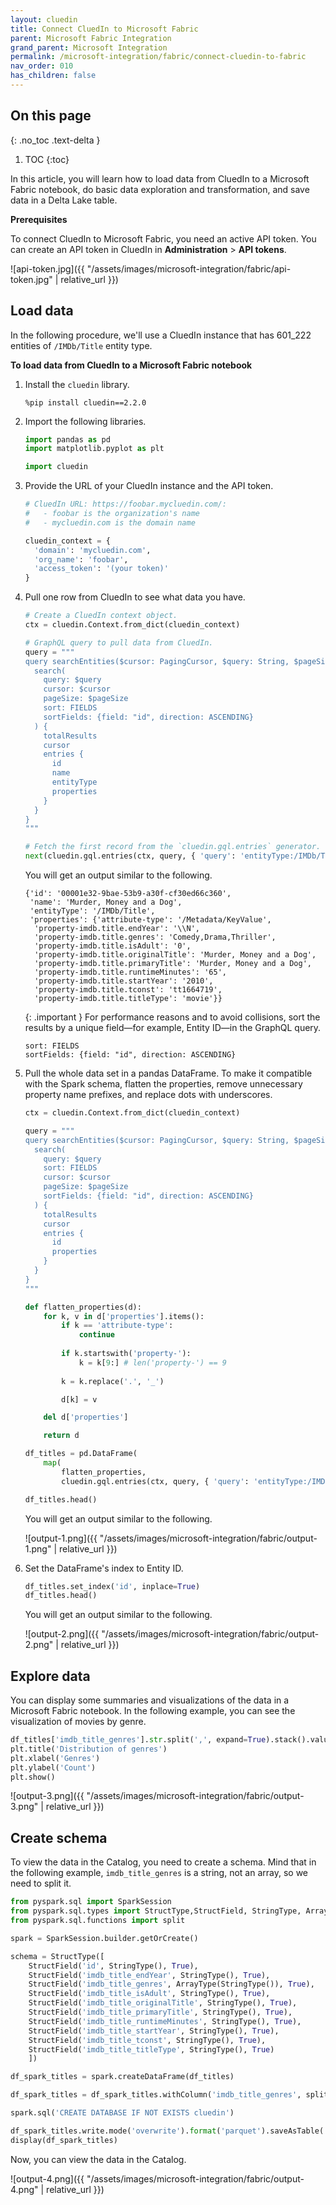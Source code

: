 ```yaml
---
layout: cluedin
title: Connect CluedIn to Microsoft Fabric
parent: Microsoft Fabric Integration
grand_parent: Microsoft Integration
permalink: /microsoft-integration/fabric/connect-cluedin-to-fabric
nav_order: 010
has_children: false
---
```

## On this page
{: .no_toc .text-delta }
1. TOC
{:toc}

In this article, you will learn how to load data from CluedIn to a Microsoft Fabric notebook, do basic data exploration and transformation, and save data in a Delta Lake table.

**Prerequisites**

To connect CluedIn to Microsoft Fabric, you need an active API token. You can create an API token in CluedIn in **Administration** > **API tokens**.

![api-token.jpg]({{ "/assets/images/microsoft-integration/fabric/api-token.jpg" | relative_url }})

## Load data

In the following procedure, we'll use a CluedIn instance that has 601_222 entities of `/IMDb/Title` entity type.

**To load data from CluedIn to a Microsoft Fabric notebook**

1. Install the `cluedin` library.

    ```
    %pip install cluedin==2.2.0
    ```

1. Import the following libraries.
   
    ```python
    import pandas as pd
    import matplotlib.pyplot as plt
    
    import cluedin
    ```

1. Provide the URL of your CluedIn instance and the API token.
    
    ```python
    # CluedIn URL: https://foobar.mycluedin.com/:
    #   - foobar is the organization's name
    #   - mycluedin.com is the domain name
    
    cluedin_context = {
      'domain': 'mycluedin.com',
      'org_name': 'foobar',
      'access_token': '(your token)'
    }
    ```

1. Pull one row from CluedIn to see what data you have.

    ```python
    # Create a CluedIn context object.
    ctx = cluedin.Context.from_dict(cluedin_context)
    
    # GraphQL query to pull data from CluedIn.
    query = """
    query searchEntities($cursor: PagingCursor, $query: String, $pageSize: Int) {
      search(
        query: $query
        cursor: $cursor
        pageSize: $pageSize
        sort: FIELDS
        sortFields: {field: "id", direction: ASCENDING}
      ) {
        totalResults
        cursor
        entries {
          id
          name
          entityType
          properties
        }
      }
    }
    """
    
    # Fetch the first record from the `cluedin.gql.entries` generator.
    next(cluedin.gql.entries(ctx, query, { 'query': 'entityType:/IMDb/Title', 'pageSize': 1 }))
    ```

    You will get an output similar to the following.

    ```
    {'id': '00001e32-9bae-53b9-a30f-cf30ed66c360',
     'name': 'Murder, Money and a Dog',
     'entityType': '/IMDb/Title',
     'properties': {'attribute-type': '/Metadata/KeyValue',
      'property-imdb.title.endYear': '\\N',
      'property-imdb.title.genres': 'Comedy,Drama,Thriller',
      'property-imdb.title.isAdult': '0',
      'property-imdb.title.originalTitle': 'Murder, Money and a Dog',
      'property-imdb.title.primaryTitle': 'Murder, Money and a Dog',
      'property-imdb.title.runtimeMinutes': '65',
      'property-imdb.title.startYear': '2010',
      'property-imdb.title.tconst': 'tt1664719',
      'property-imdb.title.titleType': 'movie'}}
    ```

    {: .important }
    For performance reasons and to avoid collisions, sort the results by a unique field—for example, Entity ID—in the GraphQL query. 
    ```
    sort: FIELDS
    sortFields: {field: "id", direction: ASCENDING}
    ```

1. Pull the whole data set in a pandas DataFrame. To make it compatible with the Spark schema, flatten the properties, remove unnecessary property name prefixes, and replace dots with underscores.

    ```python
    ctx = cluedin.Context.from_dict(cluedin_context)
    
    query = """
    query searchEntities($cursor: PagingCursor, $query: String, $pageSize: Int) {
      search(
        query: $query
        sort: FIELDS
        cursor: $cursor
        pageSize: $pageSize
        sortFields: {field: "id", direction: ASCENDING}
      ) {
        totalResults
        cursor
        entries {
          id
          properties
        }
      }
    }
    """
    
    def flatten_properties(d):
        for k, v in d['properties'].items():
            if k == 'attribute-type':
                continue
            
            if k.startswith('property-'):
                k = k[9:] # len('property-') == 9
            
            k = k.replace('.', '_')
    
            d[k] = v
    
        del d['properties']
    
        return d
    
    df_titles = pd.DataFrame(
        map(
            flatten_properties,
            cluedin.gql.entries(ctx, query, { 'query': 'entityType:/IMDb/Title', 'pageSize': 10_000 })))
    
    df_titles.head()
    ```

    You will get an output similar to the following.

    ![output-1.png]({{ "/assets/images/microsoft-integration/fabric/output-1.png" | relative_url }})

1. Set the DataFrame's index to Entity ID.

    ```python
    df_titles.set_index('id', inplace=True)
    df_titles.head()
    ```

    You will get an output similar to the following.

    ![output-2.png]({{ "/assets/images/microsoft-integration/fabric/output-2.png" | relative_url }})

## Explore data

You can display some summaries and visualizations of the data in a Microsoft Fabric notebook. In the following example, you can see the visualization of movies by genre.

```python
df_titles['imdb_title_genres'].str.split(',', expand=True).stack().value_counts().plot(kind='bar')
plt.title('Distribution of genres')
plt.xlabel('Genres')
plt.ylabel('Count')
plt.show()
```
![output-3.png]({{ "/assets/images/microsoft-integration/fabric/output-3.png" | relative_url }})

## Create schema

To view the data in the Catalog, you need to create a schema. Mind that in the following example, `imdb_title_genres` is a string, not an array, so we need to split it.

```python
from pyspark.sql import SparkSession
from pyspark.sql.types import StructType,StructField, StringType, ArrayType, IntegerType
from pyspark.sql.functions import split

spark = SparkSession.builder.getOrCreate()

schema = StructType([
    StructField('id', StringType(), True),
    StructField('imdb_title_endYear', StringType(), True),
    StructField('imdb_title_genres', ArrayType(StringType()), True),
    StructField('imdb_title_isAdult', StringType(), True),
    StructField('imdb_title_originalTitle', StringType(), True),
    StructField('imdb_title_primaryTitle', StringType(), True),
    StructField('imdb_title_runtimeMinutes', StringType(), True),
    StructField('imdb_title_startYear', StringType(), True),
    StructField('imdb_title_tconst', StringType(), True),
    StructField('imdb_title_titleType', StringType(), True)
    ])

df_spark_titles = spark.createDataFrame(df_titles)

df_spark_titles = df_spark_titles.withColumn('imdb_title_genres', split(df_spark_titles.imdb_title_genres, ','))

spark.sql('CREATE DATABASE IF NOT EXISTS cluedin')

df_spark_titles.write.mode('overwrite').format('parquet').saveAsTable('cluedin.imdb_titles', schema=schema)
display(df_spark_titles)
```

Now, you can view the data in the Catalog.

![output-4.png]({{ "/assets/images/microsoft-integration/fabric/output-4.png" | relative_url }})
